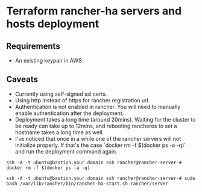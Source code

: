 # Terraform rancher-ha servers and hosts deployment

## Requirements

- An existing keypair in AWS.


## Caveats

- Currently using self-signed ssl certs.
- Using http instead of https for rancher registration url.
- Authentication is not enabled in rancher. You will need to manually enable authentication after the deployment.
- Deployment takes a long time (around 20mins). Waiting for the cluster to be ready can take up to 12mins, and rebooting rancheros to set a hostname takes
a long time as well.
- I've noticed that once in a while one of the rancher servers will not initialize properly. If that's the case `docker rm -f $(docker ps -a -q)' and run the deployment command again.

```
ssh -A -t ubuntu@bastion.your.domain ssh rancher@rancher-server-# docker rm -f $(docker ps -a -q)

ssh -A -t ubuntu@bastion.your.domain ssh rancher@rancher-server-# sudo bash /var/lib/rancher/bin/rancher-ha-start.sh rancher/server
```


